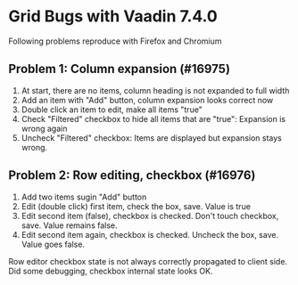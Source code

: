 Grid Bugs with Vaadin 7.4.0
===========================

Following problems reproduce with Firefox and Chromium

Problem 1: Column expansion (#16975)
------------------------------------

1. At start, there are no items, column heading is not expanded to full width
2. Add an item with "Add" button, column expansion looks correct now
3. Double click an item to edit, make all items "true"
4. Check "Filtered" checkbox to hide all items that are "true": Expansion is wrong again
5. Uncheck "Filtered" checkbox: Items are displayed but expansion stays wrong.

Problem 2: Row editing, checkbox (#16976)
-----------------------------------------

1. Add two items sugin "Add" button
2. Edit (double click) first item, check the box, save. Value is true
3. Edit second item (false), checkbox is checked. Don't touch checkbox, save. Value remains false.
4. Edit second item again, checkbox is checked. Uncheck the box, save. Value goes false.

Row editor checkbox state is not always correctly propagated to client side. Did some debugging, checkbox internal state looks OK.



